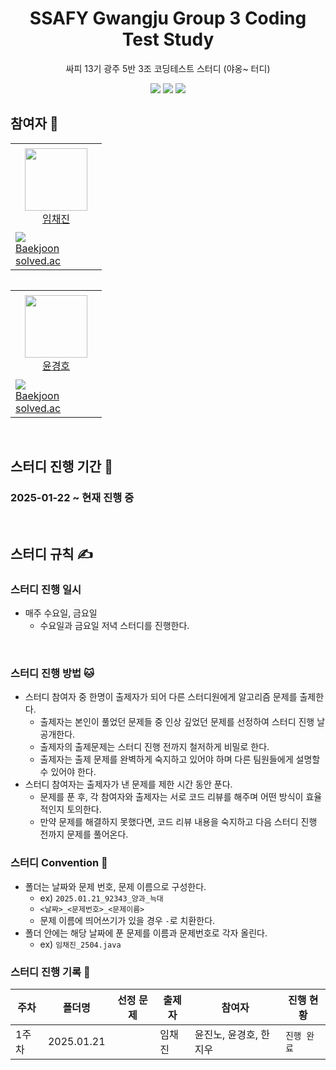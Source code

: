 <div align="center">
  <h1>SSAFY Gwangju Group 3 Coding Test Study</h1>
  <p>싸피 13기 광주 5반 3조 코딩테스트 스터디 (야옹~ 터디)</p>
  <img src="https://img.shields.io/badge/Java-%23ED8B00.svg?style=for-the-badge&logo=openjdk&logoColor=white">
  <img src="https://img.shields.io/badge/Eclipse%20IDE-2C2255?style=for-the-badge&logo=eclipseide&logoColor=white">
  <img src="https://img.shields.io/badge/Intellij%20Idea-000?logo=intellij-idea&style=for-the-badge">
</div>

## 참여자 👏
<table>
    <tr height="140px">
        <td align="center" width="130px">
            <a href="https://github.com/Brylimo"><img height="100px" width="100px" src="https://avatars.githubusercontent.com/u/48869794?v=4"/></a>
            <br />
            <a href="https://github.com/Brylimo">임채진</a>
        </td>
    </tr>
    <tr height="50px">
      <td>
        <img src="http://mazassumnida.wtf/api/mini/generate_badge?boj=tourist0302" />
            <br />
            <a href="https://www.acmicpc.net/user/tourist0302">Baekjoon</a>
            <br />
            <a href="https://solved.ac/profile/tourist0302">solved.ac</a>
      </td>
    </tr>
<table>
  
<table>
    <tr height="140px">
        <td align="center" width="130px">
            <a href="https://github.com/19GHYun"><img height="100px" width="100px" src="https://avatars.githubusercontent.com/u/48869794?v=4"/></a>
            <br />
            <a href="https://github.com/19GHYun">윤경호</a>
        </td>
    </tr>
    <tr height="50px">
      <td>
        <img src="http://mazassumnida.wtf/api/mini/generate_badge?boj=zxcvting1" />
            <br />
            <a href="https://www.acmicpc.net/user/zxcvting1">Baekjoon</a>
            <br />
            <a href="https://solved.ac/profile/zxcvting1">solved.ac</a>
      </td>
    </tr>
</table>

</br>

## 스터디 진행 기간 📅
### 2025-01-22 ~ 현재 진행 중

</br>

## 스터디 규칙 ✍
### 스터디 진행 일시
- 매주 수요일, 금요일
  - 수요일과 금요일 저녁 스터디를 진행한다.

<br/>

### 스터디 진행 방법 🐱
- 스터디 참여자 중 한명이 출제자가 되어 다른 스터디원에게 알고리즘 문제를 출제한다.
  - 출제자는 본인이 풀었던 문제들 중 인상 깊었던 문제를 선정하여 스터디 진행 날 공개한다.
  - 출제자의 출제문제는 스터디 진행 전까지 철저하게 비밀로 한다.
  - 출제자는 출제 문제를 완벽하게 숙지하고 있어야 하며 다른 팀원들에게 설명할 수 있어야 한다.
- 스터디 참여자는 출제자가 낸 문제를 제한 시간 동안 푼다.
  - 문제를 푼 후, 각 참여자와 출제자는 서로 코드 리뷰를 해주며 어떤 방식이 효율적인지 토의한다.
  - 만약 문제를 해결하지 못했다면, 코드 리뷰 내용을 숙지하고 다음 스터디 진행 전까지 문제를 풀어온다.
 
### 스터디 Convention 🎯
- 폴더는 날짜와 문제 번호, 문제 이름으로 구성한다.
  - ex) `2025.01.21_92343_양과_늑대`
  - `<날짜>_<문제번호>_<문제이름>`
  - 문제 이름에 띄어쓰기가 있을 경우 `-`로 치환한다.
- 폴더 안에는 해당 날짜에 푼 문제를 이름과 문제번호로 각자 올린다.
  - ex) `임채진_2504.java`

### 스터디 진행 기록 📔

| **주차** | **폴더명**   | **선정 문제**    | **출제자**            | **참여자**                  | **진행 현황** |
| -------- | --------- | ------------------------------ | ------------------------------------- | ----------------------------------------------- | ------------- |
| 1주차    | 2025.01.21              |     | 임채진 | 윤진노, 윤경호, 한지우  | `진행 완료`   |
